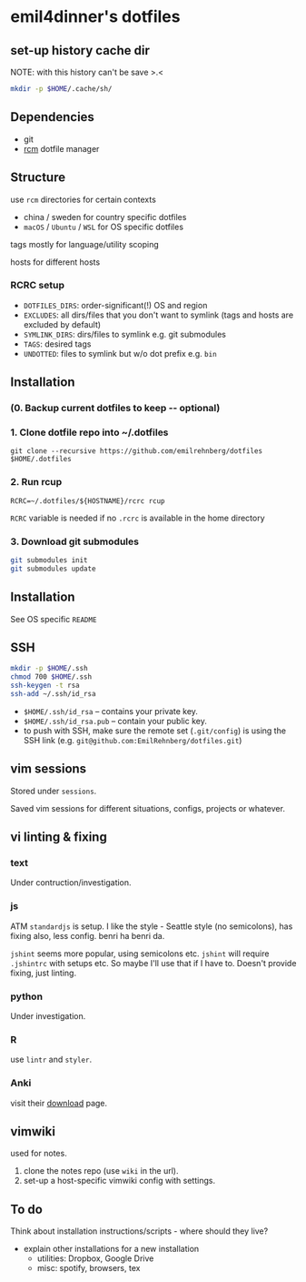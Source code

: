 # emil4dinner's dotfiles

## set-up history cache dir

NOTE: with this history can't be save >.<

```sh
mkdir -p $HOME/.cache/sh/
```

## Dependencies

- git
- [rcm](https://github.com/thoughtbot/rcm) dotfile manager

## Structure

use `rcm` directories for certain contexts

- china / sweden for country specific dotfiles
- `macOS` / `Ubuntu` / `WSL` for OS specific dotfiles

tags mostly for language/utility scoping

hosts for different hosts

### RCRC setup

- `DOTFILES_DIRS`: order-significant(!) OS and region
- `EXCLUDES`: all dirs/files that you don't want to symlink (tags and hosts are excluded by default)
- `SYMLINK_DIRS`: dirs/files to symlink e.g. git submodules
- `TAGS`: desired tags
- `UNDOTTED`: files to symlink but w/o dot prefix e.g. `bin`

## Installation

### (0. Backup current dotfiles to keep -- optional)

### 1. Clone dotfile repo into ~/.dotfiles

```
git clone --recursive https://github.com/emilrehnberg/dotfiles $HOME/.dotfiles
```

### 2. Run rcup

```
RCRC=~/.dotfiles/${HOSTNAME}/rcrc rcup
```

`RCRC` variable is needed if no `.rcrc` is available in the home directory

### 3. Download git submodules

```sh
git submodules init
git submodules update
```

## Installation

See OS specific `README`

## SSH

```sh
mkdir -p $HOME/.ssh
chmod 700 $HOME/.ssh
ssh-keygen -t rsa
ssh-add ~/.ssh/id_rsa
```

- `$HOME/.ssh/id_rsa` – contains your private key.
- `$HOME/.ssh/id_rsa.pub` – contain your public key.
- to push with SSH, make sure the remote set (`.git/config`) is using the SSH link (e.g. `git@github.com:EmilRehnberg/dotfiles.git`)

## vim sessions

Stored under `sessions`.

Saved vim sessions for different situations, configs, projects or whatever.

## vi linting & fixing

### text

Under contruction/investigation.

### js

ATM `standardjs` is setup.
I like the
  style - Seattle style (no semicolons),
  has fixing also,
  less config.
benri ha benri da.

`jshint` seems more popular, using semicolons etc.
`jshint` will require `.jshintrc` with setups etc.
So maybe I'll use that if I have to.
Doesn't provide fixing, just linting.

### python

Under investigation.

### R

use `lintr` and `styler`.

### Anki

visit their [download](https://apps.ankiweb.net/) page.

## vimwiki

used for notes.

1. clone the notes repo (use `wiki` in the url).
2. set-up a host-specific vimwiki config with settings.

## To do

Think about installation instructions/scripts - where should they live?

- explain other installations for a new installation
  - utilities: Dropbox, Google Drive
  - misc: spotify, browsers, tex
